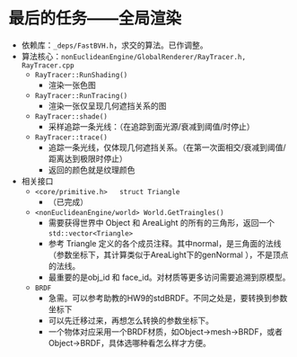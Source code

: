 # 最后的任务——全局渲染

* 依赖库：`_deps/FastBVH.h`，求交的算法。已作调整。
* 算法核心：`nonEuclideanEngine/GlobalRenderer/RayTracer.h, RayTracer.cpp`
  * `RayTracer::RunShading()`
    * 渲染一张色图
  * `RayTracer::RunTracing()`
    * 渲染一张仅呈现几何遮挡关系的图
  * `RayTracer::shade()`
    * 采样追踪一条光线：（在追踪到面光源/衰减到阈值/时停止）
  * `RayTracer::trace()`
    * 追踪一条光线，仅体现几何遮挡关系。（在第一次面相交/衰减到阈值/距离达到极限时停止）
    * 返回的颜色就是纹理颜色
* 相关接口
  * `<core/primitive.h>   struct Triangle`
    * （已完成）
  * `<nonEuclideanEngine/world> World.GetTraingles()`
    * 需要获得世界中 Object 和 AreaLight 的所有的三角形，返回一个`std::vector<Triangle>`
    * 参考 Triangle 定义的各个成员注释。其中normal，是三角面的法线（参数坐标下，其计算类似于AreaLight下的genNormal ），不是顶点的法线。
    * 最重要的是obj_id 和 face_id。对材质等更多访问需要追溯到原模型。
  * `BRDF`
    * 急需。可以参考助教的HW9的stdBRDF。不同之处是，要转换到参数坐标下
    * 可以先迁移过来，再想怎么转换的参数坐标下。
    * 一个物体对应采用一个BRDF材质，如Object->mesh->BRDF，或者Object->BRDF，具体选哪种看怎么样才方便。